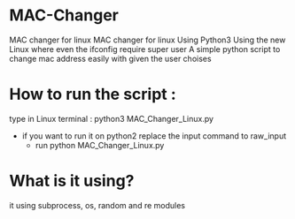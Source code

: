 # MAC-Changer
 MAC changer for linux
MAC changer for linux
Using Python3
Using the new Linux where even the ifconfig require super user
A simple python script to change mac address easily with given the user choises 

# How to run the script :
type in Linux terminal : python3 MAC_Changer_Linux.py

* if you want to run it on python2 replace the input command to raw_input
   * run python MAC_Changer_Linux.py

# What is it using?
it using subprocess, os, random and re modules 
